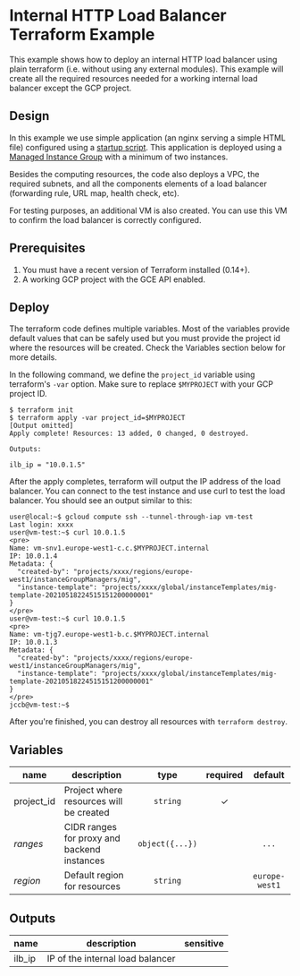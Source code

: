 # Internal HTTP Load Balancer Terraform Example
This example shows how to deploy an internal HTTP load balancer using
plain terraform (i.e. without using any external modules). This
example will create all the required resources needed for a working
internal load balancer except the GCP project.

## Design
In this example we use simple application (an nginx serving a simple
 HTML file) configured using a [startup
 script](https://cloud.google.com/compute/docs/instances/startup-scripts/linux).
 This application is deployed using a [Managed Instance
 Group](https://cloud.google.com/compute/docs/instance-groups) with a
 minimum of two instances.

Besides the computing resources, the code also deploys a VPC, the
required subnets, and all the components elements of a load balancer
(forwarding rule, URL map, health check, etc).

For testing purposes, an additional VM is also created. You can use
this VM to confirm the load balancer is correctly configured.

## Prerequisites
1. You must have a recent version of Terraform installed (0.14+).
1. A working GCP project with the GCE API enabled.

## Deploy
The terraform code defines multiple variables. Most of the variables
provide default values that can be safely used but you must provide
the project id where the resources will be created. Check the
Variables section below for more details.

In the following command, we define the `project_id` variable using
terraform's `-var` option. Make sure to replace `$MYPROJECT` with your
GCP project ID.

```console
$ terraform init
$ terraform apply -var project_id=$MYPROJECT
[Output omitted]
Apply complete! Resources: 13 added, 0 changed, 0 destroyed.

Outputs:

ilb_ip = "10.0.1.5"
```

After the apply completes, terraform will output the IP address of the load
balancer. You can connect to the test instance and use curl to test
the load balancer. You should see an output similar to this:
```console
user@local:~$ gcloud compute ssh --tunnel-through-iap vm-test
Last login: xxxx
user@vm-test:~$ curl 10.0.1.5
<pre>
Name: vm-snv1.europe-west1-c.c.$MYPROJECT.internal
IP: 10.0.1.4
Metadata: {
  "created-by": "projects/xxxx/regions/europe-west1/instanceGroupManagers/mig",
  "instance-template": "projects/xxxx/global/instanceTemplates/mig-template-20210518224515151200000001"
}
</pre>
user@vm-test:~$ curl 10.0.1.5
<pre>
Name: vm-tjg7.europe-west1-b.c.$MYPROJECT.internal
IP: 10.0.1.3
Metadata: {
  "created-by": "projects/xxxx/regions/europe-west1/instanceGroupManagers/mig",
  "instance-template": "projects/xxxx/global/instanceTemplates/mig-template-20210518224515151200000001"
}
</pre>
jccb@vm-test:~$
```

After you're finished, you can destroy all resources with `terraform destroy`.

<!-- BEGIN TFDOC -->
## Variables

| name | description | type | required | default |
|---|---|:---: |:---:|:---:|
| project_id | Project where resources will be created | <code title="">string</code> | ✓ |  |
| *ranges* | CIDR ranges for proxy and backend instances | <code title="object&#40;&#123;&#10;proxy   &#61; string&#10;backend &#61; string&#10;&#125;&#41;">object({...})</code> |  | <code title="&#123;&#10;proxy   &#61; &#34;10.0.0.0&#47;24&#34;&#10;backend &#61; &#34;10.0.1.0&#47;24&#34;&#10;&#125;">...</code> |
| *region* | Default region for resources | <code title="">string</code> |  | <code title="">europe-west1</code> |

## Outputs

| name | description | sensitive |
|---|---|:---:|
| ilb_ip | IP of the internal load balancer |  |
<!-- END TFDOC -->
